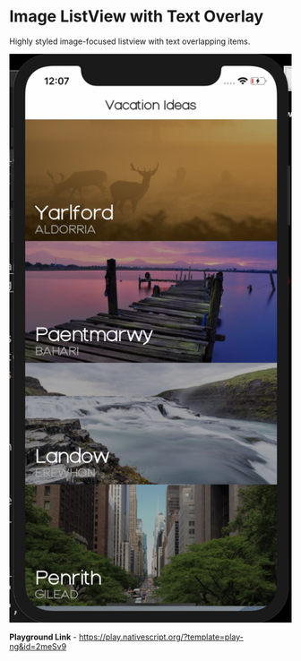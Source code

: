 # Image ListView with Text Overlay
Highly styled image-focused listview with text overlapping items.

![mock ups](https://github.com/kumarandena/ns-imglvwithtxtoverlay-ng/blob/master/mockup/imglvtxtovrly.png)

<b>Playground Link</b> - https://play.nativescript.org/?template=play-ng&id=2meSv9